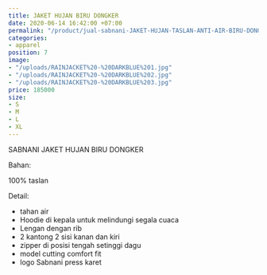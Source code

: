 ```yaml
---
title: JAKET HUJAN BIRU DONGKER
date: 2020-06-14 16:42:00 +07:00
permalink: "/product/jual-sabnani-JAKET-HUJAN-TASLAN-ANTI-AIR-BIRU-DONGKER.html"
categories:
- apparel
position: 7
image:
- "/uploads/RAINJACKET%20-%20DARKBLUE%201.jpg"
- "/uploads/RAINJACKET%20-%20DARKBLUE%202.jpg"
- "/uploads/RAINJACKET%20-%20DARKBLUE%203.jpg"
price: 185000
size:
- S
- M
- L
- XL
---
```


SABNANI
JAKET HUJAN BIRU DONGKER

Bahan:

100% taslan

Detail:

- tahan air
- Hoodie di kepala untuk melindungi segala cuaca
- Lengan dengan rib
- 2 kantong 2 sisi kanan dan kiri
- zipper di posisi tengah setinggi dagu
- model cutting comfort fit
- logo Sabnani press karet